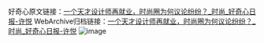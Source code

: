 好奇心原文链接：[一个天才设计师再就业，时尚圈为何议论纷纷？_时尚_好奇心日报-许悦](https://www.qdaily.com/articles/2701.html)
WebArchive归档链接：[一个天才设计师再就业，时尚圈为何议论纷纷？_时尚_好奇心日报-许悦](http://web.archive.org/web/20190623151325/https://www.qdaily.com/articles/2701.html)
![image](http://ww3.sinaimg.cn/large/007d5XDply1g3v6gms43hj30u04u2npd)